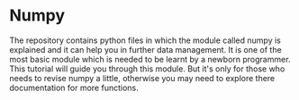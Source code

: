 # Numpy
The repository contains python files in which the module called numpy is explained and it can help you in further data management. It is one of the most basic module which is needed to be learnt by a newborn programmer. This tutorial will guide you through this module. But it's only for those who needs to revise numpy a little, otherwise you may need to explore there documentation for more functions.
